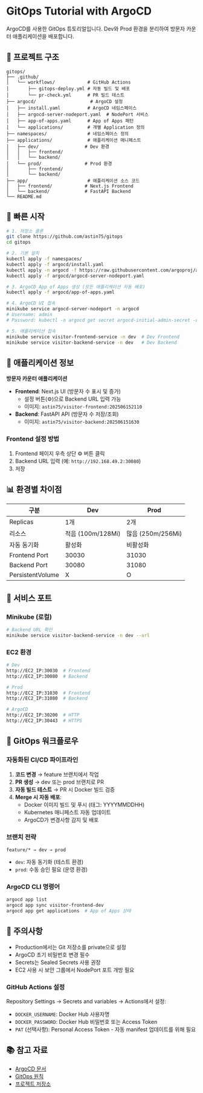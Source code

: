 # GitOps Tutorial with ArgoCD

ArgoCD를 사용한 GitOps 튜토리얼입니다. Dev와 Prod 환경을 분리하여 방문자 카운터 애플리케이션을 배포합니다.

## 📁 프로젝트 구조

```
gitops/
├── .github/
│   └── workflows/            # GitHub Actions
│       ├── gitops-deploy.yml # 자동 빌드 및 배포
│       └── pr-check.yml      # PR 빌드 테스트
├── argocd/                    # ArgoCD 설정
│   ├── install.yaml          # ArgoCD 네임스페이스
│   ├── argocd-server-nodeport.yaml  # NodePort 서비스
│   ├── app-of-apps.yaml      # App of Apps 패턴
│   └── applications/         # 개별 Application 정의
├── namespaces/               # 네임스페이스 정의
├── applications/             # 애플리케이션 매니페스트
│   ├── dev/                 # Dev 환경
│   │   ├── frontend/        
│   │   └── backend/         
│   └── prod/                # Prod 환경
│       ├── frontend/        
│       └── backend/         
├── app/                      # 애플리케이션 소스 코드
│   ├── frontend/            # Next.js Frontend
│   └── backend/             # FastAPI Backend
└── README.md
```

## 🚀 빠른 시작

```bash
# 1. 저장소 클론
git clone https://github.com/astin75/gitops
cd gitops

# 2. 기본 설치
kubectl apply -f namespaces/
kubectl apply -f argocd/install.yaml
kubectl apply -n argocd -f https://raw.githubusercontent.com/argoproj/argo-cd/stable/manifests/install.yaml
kubectl apply -f argocd/argocd-server-nodeport.yaml

# 3. ArgoCD App of Apps 생성 (모든 애플리케이션 자동 배포)
kubectl apply -f argocd/app-of-apps.yaml

# 4. ArgoCD UI 접속
minikube service argocd-server-nodeport -n argocd
# Username: admin
# Password: kubectl -n argocd get secret argocd-initial-admin-secret -o jsonpath='{.data.password}' | base64 -d

# 5. 애플리케이션 접속
minikube service visitor-frontend-service -n dev  # Dev Frontend
minikube service visitor-backend-service -n dev   # Dev Backend
```

## 🎯 애플리케이션 정보

**방문자 카운터 애플리케이션**
- **Frontend**: Next.js UI (방문자 수 표시 및 증가)
  - 설정 버튼(⚙️)으로 Backend URL 입력 가능
  - 이미지: `astin75/visitor-frontend:202506152110`
- **Backend**: FastAPI API (방문자 수 저장/조회)
  - 이미지: `astin75/visitor-backend:202506151630`

### Frontend 설정 방법
1. Frontend 페이지 우측 상단 ⚙️ 버튼 클릭
2. Backend URL 입력 (예: `http://192.168.49.2:30080`)
3. 저장

## 📊 환경별 차이점

| 구분 | Dev | Prod |
|------|-----|------|
| Replicas | 1개 | 2개 |
| 리소스 | 적음 (100m/128Mi) | 많음 (250m/256Mi) |
| 자동 동기화 | 활성화 | 비활성화 |
| Frontend Port | 30030 | 31030 |
| Backend Port | 30080 | 31080 |
| PersistentVolume | X | O |

## 🔌 서비스 포트

### Minikube (로컬)
```bash
# Backend URL 확인
minikube service visitor-backend-service -n dev --url
```

### EC2 환경
```bash
# Dev
http://EC2_IP:30030  # Frontend
http://EC2_IP:30080  # Backend

# Prod
http://EC2_IP:31030  # Frontend  
http://EC2_IP:31080  # Backend

# ArgoCD
http://EC2_IP:30200  # HTTP
http://EC2_IP:30443  # HTTPS
```

## 🔧 GitOps 워크플로우

### 자동화된 CI/CD 파이프라인
1. **코드 변경** → feature 브랜치에서 작업
2. **PR 생성** → dev 또는 prod 브랜치로 PR
3. **자동 빌드 테스트** → PR 시 Docker 빌드 검증
4. **Merge 시 자동 배포**:
   - Docker 이미지 빌드 및 푸시 (태그: YYYYMMDDHH)
   - Kubernetes 매니페스트 자동 업데이트
   - ArgoCD가 변경사항 감지 및 배포

### 브랜치 전략
```
feature/* → dev → prod
```
- `dev`: 자동 동기화 (테스트 환경)
- `prod`: 수동 승인 필요 (운영 환경)

### ArgoCD CLI 명령어
```bash
argocd app list
argocd app sync visitor-frontend-dev
argocd app get applications  # App of Apps 상태
```

## 📝 주의사항

- Production에서는 Git 저장소를 private으로 설정
- ArgoCD 초기 비밀번호 변경 필수
- Secrets는 Sealed Secrets 사용 권장
- EC2 사용 시 보안 그룹에서 NodePort 포트 개방 필요

### GitHub Actions 설정
Repository Settings → Secrets and variables → Actions에서 설정:
- `DOCKER_USERNAME`: Docker Hub 사용자명
- `DOCKER_PASSWORD`: Docker Hub 비밀번호 또는 Access Token
- `PAT` (선택사항): Personal Access Token - 자동 manifest 업데이트를 위해 필요

## 📚 참고 자료

- [ArgoCD 문서](https://argo-cd.readthedocs.io/)
- [GitOps 원칙](https://www.gitops.tech/)
- [프로젝트 저장소](https://github.com/astin75/gitops)